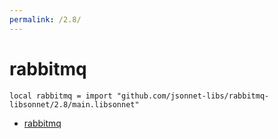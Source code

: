 ```yaml
---
permalink: /2.8/
---
```


# rabbitmq

```jsonnet
local rabbitmq = import "github.com/jsonnet-libs/rabbitmq-libsonnet/2.8/main.libsonnet"
```



* [rabbitmq](rabbitmq/index.md)